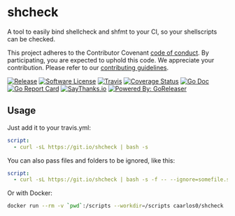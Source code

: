 # shcheck

A tool to easily bind shellcheck and shfmt to your CI, so your
shellscripts can be checked.

This project adheres to the Contributor Covenant [code of conduct](CODE_OF_CONDUCT.md). By participating, you are expected to uphold this code.
We appreciate your contribution. Please refer to our [contributing guidelines](CONTRIBUTING.md).

[![Release](https://img.shields.io/github/release/caarlos0/shcheck.svg?style=flat-square)](https://github.com/caarlos0/shcheck/releases/latest)
[![Software License](https://img.shields.io/badge/license-MIT-brightgreen.svg?style=flat-square)](LICENSE.md)
[![Travis](https://img.shields.io/travis/caarlos0/shcheck.svg?style=flat-square)](https://travis-ci.org/caarlos0/shcheck)
[![Coverage Status](https://img.shields.io/codecov/c/github/caarlos0/shcheck/master.svg?style=flat-square)](https://codecov.io/gh/caarlos0/shcheck)
[![Go Doc](https://img.shields.io/badge/godoc-reference-blue.svg?style=flat-square)](http://godoc.org/github.com/caarlos0/shcheck)
[![Go Report Card](https://goreportcard.com/badge/github.com/caarlos0/shcheck?style=flat-square)](https://goreportcard.com/report/github.com/caarlos0/shcheck)
[![SayThanks.io](https://img.shields.io/badge/SayThanks.io-%E2%98%BC-1EAEDB.svg?style=flat-square)](https://saythanks.io/to/caarlos0)
[![Powered By: GoReleaser](https://img.shields.io/badge/powered%20by-goreleaser-green.svg?style=flat-square)](https://github.com/goreleaser)


## Usage

Just add it to your travis.yml:

```yaml
script:
  - curl -sL https://git.io/shcheck | bash -s
```

You can also pass files and folders to be ignored, like this:

```yaml
script:
  - curl -sL https://git.io/shcheck | bash -s -f -- --ignore=somefile.sh --ignore='folder/**/*'
```

Or with Docker:

```sh
docker run --rm -v `pwd`:/scripts --workdir=/scripts caarlos0/shcheck
```
